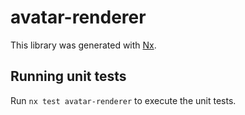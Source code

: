 # avatar-renderer

This library was generated with [Nx](https://nx.dev).

## Running unit tests

Run `nx test avatar-renderer` to execute the unit tests.
